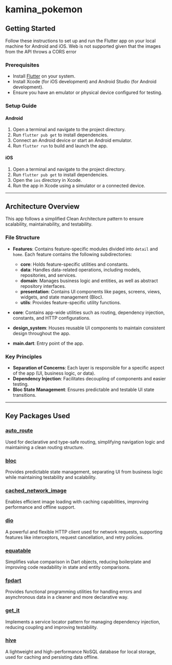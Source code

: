 # kamina_pokemon

## Getting Started

Follow these instructions to set up and run the Flutter app on your local machine for Android and iOS.
Web is not supported given that the images from the API throws a CORS error

### Prerequisites
- Install [Flutter](https://flutter.dev/docs/get-started/install) on your system.
- Install Xcode (for iOS development) and Android Studio (for Android development).
- Ensure you have an emulator or physical device configured for testing.

### Setup Guide

#### Android
1. Open a terminal and navigate to the project directory.
2. Run `flutter pub get` to install dependencies.
3. Connect an Android device or start an Android emulator.
4. Run `flutter run` to build and launch the app.

#### iOS
1. Open a terminal and navigate to the project directory.
2. Run `flutter pub get` to install dependencies.
3. Open the `ios` directory in Xcode.
4. Run the app in Xcode using a simulator or a connected device.

---

## Architecture Overview

This app follows a simplified Clean Architecture pattern to ensure scalability, maintainability, and testability.

### File Structure
- **Features**: Contains feature-specific modules divided into `detail` and `home`. Each feature contains the following subdirectories:
    - **core**: Holds feature-specific utilities and constants.
    - **data**: Handles data-related operations, including models, repositories, and services.
    - **domain**: Manages business logic and entities, as well as abstract repository interfaces.
    - **presentation**: Contains UI components like pages, screens, views, widgets, and state management (Bloc).
    - **utils**: Provides feature-specific utility functions.

- **core**: Contains app-wide utilities such as routing, dependency injection, constants, and HTTP configurations.
- **design_system**: Houses reusable UI components to maintain consistent design throughout the app.
- **main.dart**: Entry point of the app.

### Key Principles
- **Separation of Concerns**: Each layer is responsible for a specific aspect of the app (UI, business logic, or data).
- **Dependency Injection**: Facilitates decoupling of components and easier testing.
- **Bloc State Management**: Ensures predictable and testable UI state transitions.

---

## Key Packages Used

### [auto_route](https://pub.dev/packages/auto_route)
Used for declarative and type-safe routing, simplifying navigation logic and maintaining a clean routing structure.

### [bloc](https://pub.dev/packages/bloc)
Provides predictable state management, separating UI from business logic while maintaining testability and scalability.

### [cached_network_image](https://pub.dev/packages/cached_network_image)
Enables efficient image loading with caching capabilities, improving performance and offline support.

### [dio](https://pub.dev/packages/dio)
A powerful and flexible HTTP client used for network requests, supporting features like interceptors, request cancellation, and retry policies.

### [equatable](https://pub.dev/packages/equatable)
Simplifies value comparison in Dart objects, reducing boilerplate and improving code readability in state and entity comparisons.

### [fpdart](https://pub.dev/packages/fpdart)
Provides functional programming utilities for handling errors and asynchronous data in a cleaner and more declarative way.

### [get_it](https://pub.dev/packages/get_it)
Implements a service locator pattern for managing dependency injection, reducing coupling and improving testability.

### [hive](https://pub.dev/packages/hive)
A lightweight and high-performance NoSQL database for local storage, used for caching and persisting data offline.



